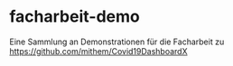 # facharbeit-demo
Eine Sammlung an Demonstrationen für die Facharbeit zu https://github.com/mithem/Covid19DashboardX
